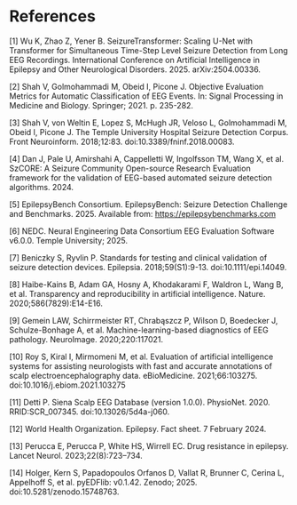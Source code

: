 # References

[1] Wu K, Zhao Z, Yener B. SeizureTransformer: Scaling U-Net with Transformer for Simultaneous Time-Step Level Seizure Detection from Long EEG Recordings. International Conference on Artificial Intelligence in Epilepsy and Other Neurological Disorders. 2025. arXiv:2504.00336.

[2] Shah V, Golmohammadi M, Obeid I, Picone J. Objective Evaluation Metrics for Automatic Classification of EEG Events. In: Signal Processing in Medicine and Biology. Springer; 2021. p. 235-282.

[3] Shah V, von Weltin E, Lopez S, McHugh JR, Veloso L, Golmohammadi M, Obeid I, Picone J. The Temple University Hospital Seizure Detection Corpus. Front Neuroinform. 2018;12:83. doi:10.3389/fninf.2018.00083.

[4] Dan J, Pale U, Amirshahi A, Cappelletti W, Ingolfsson TM, Wang X, et al. SzCORE: A Seizure Community Open-source Research Evaluation framework for the validation of EEG-based automated seizure detection algorithms. 2024.

[5] EpilepsyBench Consortium. EpilepsyBench: Seizure Detection Challenge and Benchmarks. 2025. Available from: https://epilepsybenchmarks.com

[6] NEDC. Neural Engineering Data Consortium EEG Evaluation Software v6.0.0. Temple University; 2025.

[7] Beniczky S, Ryvlin P. Standards for testing and clinical validation of seizure detection devices. Epilepsia. 2018;59(S1):9-13. doi:10.1111/epi.14049.

[8] Haibe-Kains B, Adam GA, Hosny A, Khodakarami F, Waldron L, Wang B, et al. Transparency and reproducibility in artificial intelligence. Nature. 2020;586(7829):E14-E16.

[9] Gemein LAW, Schirrmeister RT, Chrabąszcz P, Wilson D, Boedecker J, Schulze-Bonhage A, et al. Machine-learning-based diagnostics of EEG pathology. NeuroImage. 2020;220:117021.

[10] Roy S, Kiral I, Mirmomeni M, et al. Evaluation of artificial intelligence systems for assisting neurologists with fast and accurate annotations of scalp electroencephalography data. eBioMedicine. 2021;66:103275. doi:10.1016/j.ebiom.2021.103275

[11] Detti P. Siena Scalp EEG Database (version 1.0.0). PhysioNet. 2020. RRID:SCR_007345. doi:10.13026/5d4a-j060.

[12] World Health Organization. Epilepsy. Fact sheet. 7 February 2024.

[13] Perucca E, Perucca P, White HS, Wirrell EC. Drug resistance in epilepsy. Lancet Neurol. 2023;22(8):723–734.

[14] Holger, Kern S, Papadopoulos Orfanos D, Vallat R, Brunner C, Cerina L, Appelhoff S, et al. pyEDFlib: v0.1.42. Zenodo; 2025. doi:10.5281/zenodo.15748763.

